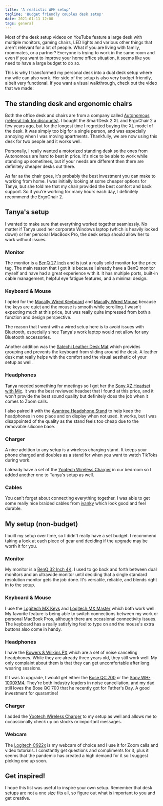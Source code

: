 ```yaml
---
title: 'A realistic WFH setup'
tagline: 'Budget friendly couples desk setup'
date: 2021-01-11 12:00
tags: general
---
```


Most of the desk setup videos on YouTube feature a large desk with multiple monitors, gaming chairs, LED lights and various other things that aren't relevant for a lot of people. What if you are living with family, roommates, or a partner? Everyone is trying to work in the same room and even if you want to improve your home office situation, it seems like you need to have a large budget to do so.

This is why I transformed my personal desk into a dual desk setup where my wife can also work. Her side of the setup is also very budget friendly, albeit very functional. If you want a visual walkthrough, check out the video that we made:

<YouTubeEmbed id="Pez0COGEffc" caption="Couples Desk Setup | WFH in NYC" />

## The standing desk and ergonomic chairs

Both the office desk and chairs are from a company called [Autonomous (referral link for discounts)](https://sunny.link/autonomousai). I bought the SmartDesk 2 XL and ErgoChair 2 a few years ago, but for the longest time I regretted buying the XL model of the desk. It was simply too big for a single person, and was especially annoying when I was moving apartments. Thankfully, we are now using this desk for two people and it works well.

Personally, I really wanted a motorized standing desk so the ones from Autonomous are hard to beat in price. It's nice to be able to work while standing up sometimes, but if your needs are different then there are definitely cheaper desks out there.

As far as the chair goes, it's probably the best investment you can make to working from home. I was initially looking at some cheaper options for Tanya, but she told me that my chair provided the best comfort and back support. So if you're working for many hours each day, I definitely recommend the ErgoChair 2.

## Tanya's setup

I wanted to make sure that everything worked together seamlessly. No matter if Tanya used her corporate Windows laptop (which is heavily locked down) or her personal MacBook Pro, the desk setup should allow her to work without issues.

### Monitor

The monitor is a [BenQ 27 Inch](https://sunny.link/benq27) and is just a really solid monitor for the price tag. The main reason that I got it is because I already have a BenQ monitor myself and have had a great experience with it. It has multiple ports, built-in cable management, helpful eye fatigue features, and a minimal design.

### Keyboard & Mouse

I opted for the [Macally Wired Keyboard](https://sunny.link/macallykey) and [Macally Wired Mouse](https://sunny.link/macallymouse) because the keys are quiet and the mouse is smooth while scrolling. I wasn't expecting much at this price, but was really quite impressed from both a function and design perspective.

The reason that I went with a wired setup here is to avoid issues with Bluetooth, especially since Tanya's work laptop would not allow for any Bluetooth accessories.

Another addition was the [Satechi Leather Desk Mat](https://sunny.link/satechimat) which provides grouping and prevents the keyboard from sliding around the desk. A leather desk mat really helps with the comfort and the visual aesthetic of your setup as well.

### Headphones

Tanya needed something for meetings so I got her the [Sony XZ Headset with Mic](https://sunny.link/sonyheadset). It was the best reviewed headset that I found at this price, and it won't provide the best sound quality but definitely does the job when it comes to Zoom calls.

I also paired it with the [Avantree Headphone Stand](https://sunny.link/avantreestand) to help keep the headphones in one place and on display when not used. It works, but I was disappointed of the quality as the stand feels too cheap due to the removable silicone base.

### Charger

A nice addition to any setup is a wireless charging stand. It keeps your phone charged and doubles as a stand for when you want to watch TikToks during work.

I already have a set of the [Yootech Wireless Charger](https://sunny.link/yootechcharger) in our bedroom so I added another one to Tanya's setup as well.

### Cables

You can't forget about connecting everything together. I was able to get some really nice braided cables from [ivanky](https://sunny.link/ivanky) which look good and feel durable.

## My setup (non-budget)

I built my setup over time, so I didn't really have a set budget. I recommend taking a look at each piece of gear and deciding if the upgrade may be worth it for you.

### Monitor

My monitor is a [BenQ 32 Inch 4K](https://sunny.link/benq32). I used to go back and forth between dual monitors and an ultrawide monitor until deciding that a single standard resolution monitor gets the job done. It's versatile, reliable, and blends right in to the setup.

### Keyboard & Mouse

I use the [Logitech MX Keys](https://sunny.link/mxkeys) and [Logitech MX Master](https://sunny.link/mxmaster) which both work well. My favorite feature is being able to switch connections between my work or personal MacBook Pros, although there are occasional connectivity issues. The keyboard has a really satisfying feel to type on and the mouse's extra buttons also come in handy.

### Headphones

I have the [Bowers & Wilkins PX](https://sunny.link/px) which are a set of noise canceling headphones. While they are already three years old, they still work well. My only complaint about them is that they can get uncomfortable after long wearing sessions.

If I was to upgrade, I would get either the [Bose QC 700](https://sunny.link.boseqc700) or the [Sony WH-1000XM4](https://sunny.link/sonywh1000xm4). They're both industry leaders in noise cancellation, and my dad still loves the Bose QC 700 that he recently got for Father's Day. A good investment for quarantine!

### Charger

I added the [Yootech Wireless Charger](https://sunny.link/yootechcharger) to my setup as well and allows me to occassionally check up on stocks or important messages.

### Webcam

The [Logitech C922x](https://sunny.link/c922x) is my webcam of choice and I use it for Zoom calls and video tutorials. I constantly get questions and compliments for it, plus it seems that the pandemic has created a high demand for it so I suggest picking one up soon.

## Get inspired!

I hope this list was useful to inspire your own setup. Remember that desk setups are not a one size fits all, so figure out what is important to you and get creative.
